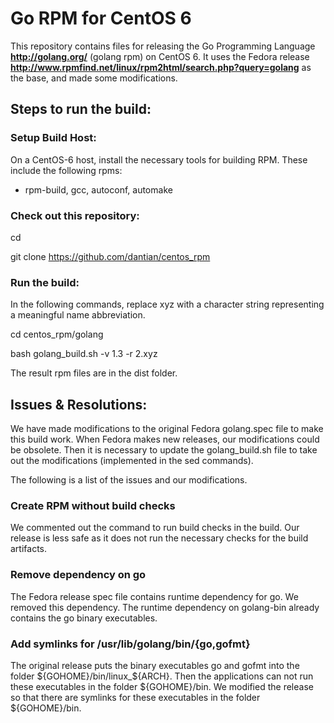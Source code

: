 Go RPM for CentOS 6
==================

This repository contains files for releasing the Go Programming Language **http://golang.org/** (golang rpm) on CentOS 6. It uses the Fedora release **http://www.rpmfind.net/linux/rpm2html/search.php?query=golang** as the base, and made some modifications.


Steps to run the build:
--------------------

### Setup Build Host: ###

On a CentOS-6 host, install the necessary tools for building RPM. These include the following rpms:

* rpm-build, gcc, autoconf, automake

### Check out this repository: ###

cd 

git clone https://github.com/dantian/centos_rpm

### Run the build: ###

In the following commands, replace xyz with a character string representing a meaningful name abbreviation.

cd centos_rpm/golang

bash golang_build.sh -v 1.3 -r 2.xyz

The result rpm files are in the dist folder.


Issues & Resolutions:
--------------------

We have made modifications to the original Fedora golang.spec file to make this build work. When Fedora makes new releases, our modifications could be obsolete. Then it is necessary to update the golang_build.sh file to take out the modifications (implemented in the sed commands).

The following is a list of the issues and our modifications.

### Create RPM without build checks ###

We commented out the command to run build checks in the build. Our release is less safe as it does not run the necessary checks for the build artifacts.


### Remove dependency on go ###

The Fedora release spec file contains runtime dependency for go. We removed this dependency. The runtime dependency on golang-bin already contains the go binary executables.

### Add symlinks for /usr/lib/golang/bin/{go,gofmt} ###

The original release puts the binary executables go and gofmt into the folder ${GOHOME}/bin/linux_${ARCH}. Then the applications can not run these executables in the folder ${GOHOME}/bin. We modified the release so that there are symlinks for these executables in the folder ${GOHOME}/bin.
